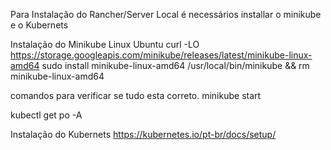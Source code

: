 Para Instalação do Rancher/Server Local é necessários installar o minikube e o Kubernets

Instalação do Minikube Linux Ubuntu
curl -LO https://storage.googleapis.com/minikube/releases/latest/minikube-linux-amd64
sudo install minikube-linux-amd64 /usr/local/bin/minikube && rm minikube-linux-amd64

comandos para verificar se tudo esta correto.
minikube start

kubectl get po -A


Instalação do Kubernets 
https://kubernetes.io/pt-br/docs/setup/
